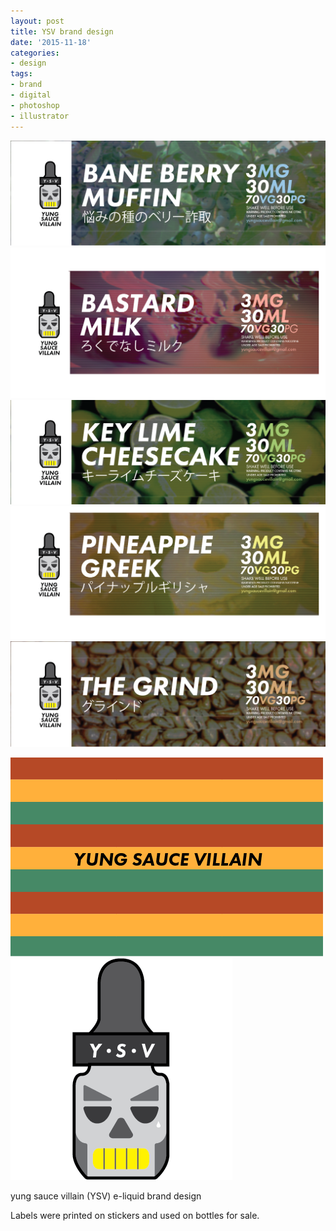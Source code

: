 ```yaml
---
layout: post
title: YSV brand design
date: '2015-11-18'
categories:
- design
tags:
- brand
- digital
- photoshop
- illustrator
---
```

 ![](/tumblr_files/tumblr_ny04slCxkD1r8gweso3_1280.png)  
 ![](/tumblr_files/tumblr_ny04slCxkD1r8gweso4_1280.png)  
 ![](/tumblr_files/tumblr_ny04slCxkD1r8gweso5_1280.png)  
 ![](/tumblr_files/tumblr_ny04slCxkD1r8gweso6_1280.png)  
 ![](/tumblr_files/tumblr_ny04slCxkD1r8gweso7_1280.png)  
 
 ![](/tumblr_files/tumblr_ny04slCxkD1r8gweso1_500.png)  
 ![](/tumblr_files/tumblr_ny04slCxkD1r8gweso2_r1_400.png)  
  

yung sauce villain (YSV) e-liquid brand design

Labels were printed on stickers and used on bottles for sale.

